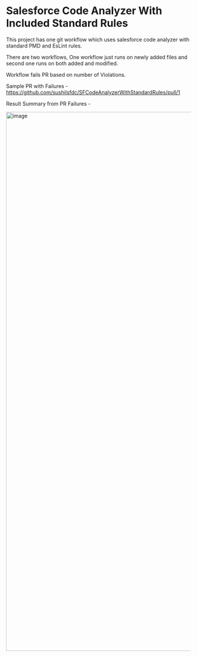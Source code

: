# Salesforce Code Analyzer With Included Standard Rules

This project has one git workflow which uses salesforce code analyzer with standard PMD and EsLint rules. 

There are two workflows, One workflow just runs on newly added files and second one runs on both added and modified.

Workflow fails PR based on number of Violations.

Sample PR with Failures - https://github.com/sushilsfdc/SFCodeAnalyzerWithStandardRules/pull/1


Result Summary from PR Failures -

<img width="1470" alt="image" src="https://github.com/user-attachments/assets/4b41e7a3-7161-4b04-aa43-89d4ec66a9aa">
